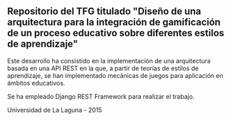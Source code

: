 
Repositorio del TFG titulado "Diseño de una arquitectura para la integración de gamificación de un proceso educativo sobre diferentes estilos de aprendizaje"
---------------------------------------------

Este desarrollo ha consistido en la implementación de una arquitectura basada en una API REST en la que, a partir de teorías de estilos de aprendizaje, se han implementado mecánicas de juegos para aplicación en ámbitos educativos.


Se ha empleado Django REST Framework para realizar el trabajo.





Universidad de La Laguna - 2015
#####

